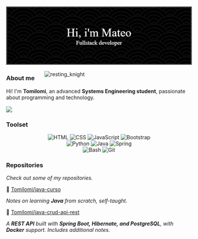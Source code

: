 <p align="center"><!-- Optional banner goes here--> 

<img  src="./github-header-image (1).png">
</p>

<img align="right" width="400" alt="resting_knight" src="https://i.pinimg.com/736x/1f/b5/76/1fb576a5e2fd0b5d75b210efab52e122.jpg">
  
<div>

  ### About me
  <p>Hi! I'm <strong>Tomilomi</strong>, an advanced <strong>Systems Engineering student</strong>, passionate about programming and technology.</p>
  <img src="https://media2.giphy.com/media/v1.Y2lkPTc5MGI3NjExNHpoY2wzZGh6cnk3cWg5dThjcnZ1b2hqa3QyM3loMWc3eTM0YTM3eSZlcD12MV9pbnRlcm5hbF9naWZfYnlfaWQmY3Q9cw/WUlplcMpOCEmTGBtBW/giphy.gif" width="170" align="center">

  ### Toolset

  <div align="center">
    <img src="https://img.shields.io/badge/HTML-E34F26?style=flat&logo=html5&logoColor=white" alt="HTML">
    <img src="https://img.shields.io/badge/CSS-1572B6?style=flat&logo=css3&logoColor=white" alt="CSS">
    <img src="https://img.shields.io/badge/JavaScript-F7DF1E?style=flat&logo=javascript&logoColor=black" alt="JavaScript">
    <img src="https://img.shields.io/badge/Bootstrap-563D7C?style=flat&logo=bootstrap&logoColor=white" alt="Bootstrap">
  </div>

  <div align="center">
    <img src="https://img.shields.io/badge/Python-3776AB?style=flat&logo=python&logoColor=white" alt="Python">
    <img src="https://img.shields.io/badge/Java-007396?style=flat&logo=java&logoColor=white" alt="Java">
    <img src="https://img.shields.io/badge/Spring-6DB33F?style=flat&logo=spring&logoColor=white" alt="Spring">
  </div>

  <div align="center">
    <img src="https://img.shields.io/badge/Bash-4EAA25?style=flat&logo=gnubash&logoColor=white" alt="Bash">
    <img src="https://img.shields.io/badge/Git-F05032?style=flat&logo=git&logoColor=white" alt="Git">
  </div>

   ### Repositories
  <p><em>Check out some of my repositories.</em></p>
<div>

📗 [Tomilomi/java-curso](https://github.com/Tomilomi/java-curso)  
<p><em>Notes on learning <strong>Java</strong> from scratch, self-taught.</em> </p>

📘 [Tomilomi/java-crud-api-rest](https://github.com/Tomilomi/java-crud-api-rest)  
<p><em>A <strong>REST API</strong> built with <strong>Spring Boot, Hibernate, and PostgreSQL</strong>, with <strong>Docker</strong> support. Includes additional notes.</em></p>

</div>
</div>
